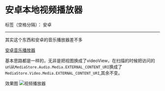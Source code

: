 ﻿# 安卓本地视频播放器

标签（空格分隔）： 安卓

---

其实这个东西和安卓的音乐播放器差不多

[安卓音乐播放器](https://www.zybuluo.com/tianyu-211/note/612033)

基本思路都是一样的，无非是把视图换成了videoView，在扫描的时候把访问的uri从`MediaStore.Audio.Media.EXTERNAL_CONTENT_URI`换成了`MediaStore.Video.Media.EXTERNAL_CONTENT_URI`,其余不变。

效果图
![视频播放器](https://i.niupic.com/images/2016/12/29/R4WeAa.png)





